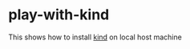 # play-with-kind

This shows how to install [kind](https://kind.sigs.k8s.io/) on local host machine
